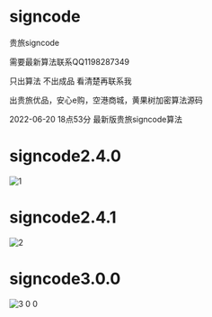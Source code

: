 # signcode
贵旅signcode

需要最新算法联系QQ1198287349

只出算法 不出成品 看清楚再联系我

出贵旅优品，安心e购，空港商城，黄果树加密算法源码

2022-06-20 18点53分 最新版贵旅signcode算法

# signcode2.4.0
![1](https://user-images.githubusercontent.com/38068634/168755086-f8a82aa3-8946-425c-9da6-55b218d1a3dd.png)

# signcode2.4.1
![2](https://user-images.githubusercontent.com/38068634/168755308-e4903ca8-91ef-4ec7-abed-0dbc847b01a0.png)


# signcode3.0.0
![3 0 0](https://user-images.githubusercontent.com/38068634/174586814-36a571c0-720b-4b74-90b4-55d8543f4092.png)
